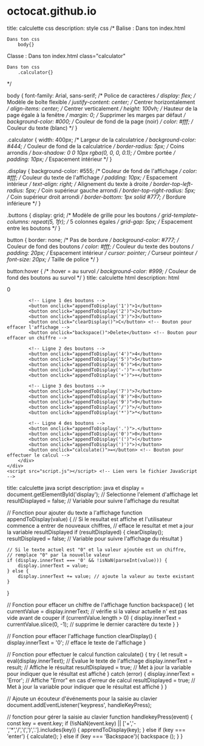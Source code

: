 # octocat.github.io
title: calculette css 
description: style css
/* 
Balise : 
    Dans ton index.html
        <body>

    Dans ton css 
        body{}

Classe :
    Dans ton index.html
        class="calculator"

    Dans ton css 
        .calculator{}
*/

body {
    font-family: Arial, sans-serif; /* Police de caractères */
    display: flex; /* Modèle de boîte flexible */
    justify-content: center; /* Centrer horizontalement */
    align-items: center; /* Centrer verticalement */
    height: 100vh; /* Hauteur de la page égale à la fenêtre */
    margin: 0; /* Supprimer les marges par défaut */
    background-color: #000; /* Couleur de fond de la page (noir) */
    color: #fff; /* Couleur du texte (blanc) */
}

.calculator {
    width: 400px; /* Largeur de la calculatrice */
    background-color: #444; /* Couleur de fond de la calculatrice */
    border-radius: 5px; /* Coins arrondis */
    box-shadow: 0 0 10px rgba(0, 0, 0, 0.1); /* Ombre portée */
    padding: 10px; /* Espacement intérieur */
}

.display {
    background-color: #555; /* Couleur de fond de l'affichage */
    color: #fff; /* Couleur du texte de l'affichage */
    padding: 10px; /* Espacement intérieur */
    text-align: right; /* Alignement du texte à droite */
    border-top-left-radius: 5px; /* Coin supérieur gauche arrondi */
    border-top-right-radius: 5px; /* Coin supérieur droit arrondi */
    border-bottom: 1px solid #777; /* Bordure inférieure */
}

.buttons {
    display: grid; /* Modèle de grille pour les boutons */
    grid-template-columns: repeat(5, 1fr); /* 5 colonnes égales */
    grid-gap: 5px; /* Espacement entre les boutons */
}

button {
    border: none; /* Pas de bordure */
    background-color: #777; /* Couleur de fond des boutons */
    color: #fff; /* Couleur du texte des boutons */
    padding: 20px; /* Espacement intérieur */
    cursor: pointer; /* Curseur pointeur */
    font-size: 20px; /* Taille de police */
}

button:hover { /* :hover = au survol */
    background-color: #999; /* Couleur de fond des boutons au survol */
}
title: calculette html 
description: html 
<!DOCTYPE html>
<html lang="fr">
<head>
    <meta charset="UTF-8"> <!-- correction de la balise charset -->
    <meta name="viewport" content="width=device-width, initial-scale=1.0">
    <title>calculatrice</title>
    <link rel="stylesheet" href="style.css"> <!-- Lien vers la feuille de style CSS -->
</head>
<body><!--code-->
    <div class="calculator">
        <div class="display" id="display">0</div> <!-- Affichage de la calculatrice -->
        <div class="buttons">
            
            <!-- Ligne 1 des boutons -->
            <button onclick="appendToDisplay('1')">1</button>
            <button onclick="appendToDisplay('2')">2</button>
            <button onclick="appendToDisplay('3')">3</button>
            <button onclick="clearDisplay()">C</button> <!-- Bouton pour effacer l'affichage -->
            <button onclick="backspace()">Delete</button> <!-- Bouton pour effacer un chiffre -->

            <!-- Ligne 2 des boutons -->
            <button onclick="appendToDisplay('4')">4</button>
            <button onclick="appendToDisplay('5')">5</button>
            <button onclick="appendToDisplay('6')">6</button>
            <button onclick="appendToDisplay('-')">-</button>
            <button onclick="appendToDisplay('+')">+</button>

            <!-- Ligne 3 des boutons -->
            <button onclick="appendToDisplay('7')">7</button>
            <button onclick="appendToDisplay('8')">8</button>
            <button onclick="appendToDisplay('9')">9</button>
            <button onclick="appendToDisplay('/')">/</button>
            <button onclick="appendToDisplay('*')">*</button>

            <!-- Ligne 4 des boutons -->
            <button onclick="appendToDisplay('.')">.</button>
            <button onclick="appendToDisplay('0')">0</button>
            <button onclick="appendToDisplay('(')">(</button>
            <button onclick="appendToDisplay(')')">)</button>
            <button onclick="calculate()">=</button> <!-- Bouton pour effectuer le calcul -->
        </div>
    </div>
    <script src="script.js"></script> <!-- Lien vers le fichier JavaScript -->
</body>
</html>
title: calculette java script 
description: java 
et display = document.getElementById('display'); // Selectionne l'element d'affichage
let resultDisplayed = false; // Variable pour suivre l'affichage du resultat

// Fonction pour ajouter du texte a l'affichage
function appendToDisplay(value) {
    // Si le resultat est affiche et l'utilisateur commence a entrer de nouveaux chiffres,
    // efface le resultat et met a jour la variable resultDisplayed
    if (resultDisplayed) {
        clearDisplay();
        resultDisplayed = false; // Variable pour suivre l'affichage du résultat
    }

    // Si le texte actuel est "0" et la valeur ajoutée est un chiffre,
    // remplace "0" par la nouvelle valeur
    if (display.innerText === '0' && !isNaN(parseInt(value))) {
        display.innerText = value;
    } else {
        display.innerText += value; // ajoute la valeur au texte existant
    }
}

// Fonction pour effacer un chiffre de l'affichage
function backspace() {
    let currentValue = display.innerText;
    // vérifie si la valeur actuelle n' est pas vide avant de couper
    if (currentValue.length > 0) {
    display.innerText = currentValue.slice(0, -1); // supprime le dernier caractère du texte
    }
}    

// Fonction pour effacer l'affichage
function clearDisplay() {
    display.innerText = '0'; // efface le texte de l'affichage
}

// Fonction pour effectuer le calcul
function calculate() {
    try {
        let result = eval(display.innerText); // Évalue le texte de l'affichage 
        display.innerText = result; // Affiche le résultat
        resultDisplayed = true; // Met à jour la variable pour indiquer que le résultat est affiché
    } catch (error) {
        display.innerText = 'Error'; // Affiche "Error" en cas d'erreur de calcul
        resultDisplayed = true; // Met à jour la variable pour indiquer que le résultat est affiché 
    }
}

// Ajoute un écouteur d'événements pour la saisie au clavier
document.addEventListener('keypress', handleKeyPress);

// fonction pour gérer la saisie au clavier
function handlekeyPress(event) {
    const key = event.key;
    if (!isNaN(event.key) || ['+','-','*','/','(',')','.'].includes(key)) {
        apprendToDisplay(key);
    } else if (key === 'enter') {
        calculate();
    } else if (key === 'Backspace'){
        backspace ();
    }
}                   
